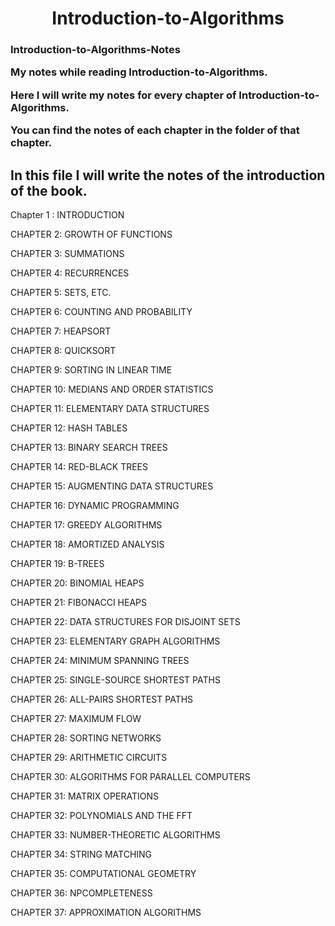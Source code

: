 <h1 align="center"> Introduction-to-Algorithms

<h3 align="left"> Introduction-to-Algorithms-Notes

My notes while reading Introduction-to-Algorithms.

Here I will write my notes for every chapter of Introduction-to-Algorithms.

You can find the notes of each chapter in the folder of that chapter.

In this file I will write the notes of the introduction of the book.
----------------------------------------------------------
Chapter 1 : INTRODUCTION

CHAPTER 2: GROWTH OF FUNCTIONS

CHAPTER 3: SUMMATIONS

CHAPTER 4: RECURRENCES

CHAPTER 5: SETS, ETC.

CHAPTER 6: COUNTING AND PROBABILITY

CHAPTER 7: HEAPSORT

CHAPTER 8: QUICKSORT

CHAPTER 9: SORTING IN LINEAR TIME

CHAPTER 10: MEDIANS AND ORDER STATISTICS

CHAPTER 11: ELEMENTARY DATA STRUCTURES

CHAPTER 12: HASH TABLES

CHAPTER 13: BINARY SEARCH TREES

CHAPTER 14: RED-BLACK TREES

CHAPTER 15: AUGMENTING DATA STRUCTURES

CHAPTER 16: DYNAMIC PROGRAMMING

CHAPTER 17: GREEDY ALGORITHMS

CHAPTER 18: AMORTIZED ANALYSIS

CHAPTER 19: B-TREES

CHAPTER 20: BINOMIAL HEAPS

CHAPTER 21: FIBONACCI HEAPS

CHAPTER 22: DATA STRUCTURES FOR DISJOINT SETS

CHAPTER 23: ELEMENTARY GRAPH ALGORITHMS

CHAPTER 24: MINIMUM SPANNING TREES

CHAPTER 25: SINGLE-SOURCE SHORTEST PATHS

CHAPTER 26: ALL-PAIRS SHORTEST PATHS

CHAPTER 27: MAXIMUM FLOW

CHAPTER 28: SORTING NETWORKS

CHAPTER 29: ARITHMETIC CIRCUITS

CHAPTER 30: ALGORITHMS FOR PARALLEL COMPUTERS

CHAPTER 31: MATRIX OPERATIONS

CHAPTER 32: POLYNOMIALS AND THE FFT

CHAPTER 33: NUMBER-THEORETIC ALGORITHMS

CHAPTER 34: STRING MATCHING

CHAPTER 35: COMPUTATIONAL GEOMETRY

CHAPTER 36: NPCOMPLETENESS

CHAPTER 37: APPROXIMATION ALGORITHMS
